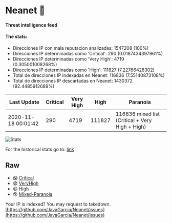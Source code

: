 # Neanet :hocho:
#### Threat intelligence feed
#### The stats:

- Direcciones IP con mala reputacion analizadas: 1547208 (100%)
- Direcciones IP determinadas como 'Critical':  290 (0.0187434397961%)
- Direcciones IP determinadas como 'Very High':  4719 (0.305001008268%)
- Direcciones IP determinadas como 'High':  111827 (7.22766428302)
- Total de direcciones IP indexadas en Neanet:  116836 (7.55140873108%)
- Total de direcciones IP descartadas en Neanet:  1430372 (92.4485912689%)

| Last Update | Critical | Very High | High | Paranoia |
| --- | --- | --- | --- | --- |
| 2020-11-18 00:01:42 | 290 | 4719 | 111827 | 116836 mixed list (Critical + Very High + High)|

![Stats](https://docs.google.com/spreadsheets/d/e/2PACX-1vSnaNMIXVabIpDJjufMlzH7poXnshF3mgd8Is1g9ytUEzVsP5my4Trn8f-xkoLLQ38xpL3HtmUexLo6/pubchart?oid=501124687&format=image)

For the historical stats go to: [link](/stats.csv)
## Raw
- :scream: [Critical](https://raw.githubusercontent.com/JavaGarcia/Neanet/master/blacklists/neanet_critical.txt)
- :fearful: [VeryHigh](https://raw.githubusercontent.com/JavaGarcia/Neanet/master/blacklists/neanet_veryHigh.txtt)
- :frowning: [High](https://raw.githubusercontent.com/JavaGarcia/Neanet/master/blacklists/neanet_high.txt)
- :dizzy_face: [Mixed-Paranoia](https://raw.githubusercontent.com/JavaGarcia/Neanet/master/blacklists/neanet_all.txt)


Your IP is indexed? You may request to takedown. [https://github.com/JavaGarcia/Neanet/issues](https://github.com/JavaGarcia/Neanet/issues)










































































































































































































































































































































































































































































































































































































































































































































































































































































































































































































































































































































































































































































































































































































































































































































































































































































































































































































































































































































































































































































































































































































































































































